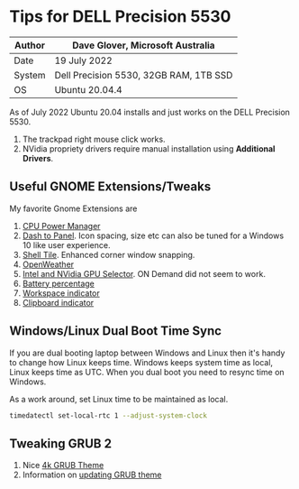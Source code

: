 # Tips for DELL Precision 5530

|Author  |Dave Glover, Microsoft Australia  |
|---------|---------|
|Date     | 19 July 2022 |
|System     | Dell Precision 5530, 32GB RAM, 1TB SSD        |
| OS | Ubuntu 20.04.4 |

As of July 2022 Ubuntu 20.04 installs and just works on the DELL Precision 5530. 

1. The trackpad right mouse click works.
1. NVidia propriety drivers require manual installation using **Additional Drivers**.

## Useful GNOME Extensions/Tweaks

My favorite Gnome Extensions are

1. [CPU Power Manager](https://extensions.gnome.org/extension/945/cpu-power-manager/)
1. [Dash to Panel](https://extensions.gnome.org/extension/1160/dash-to-panel/). Icon spacing, size etc can also be tuned for a Windows 10 like user experience.
1. [Shell Tile](https://extensions.gnome.org/extension/657/shelltile/). Enhanced corner window snapping.
1. [OpenWeather](https://extensions.gnome.org/extension/750/openweather/)
1. [Intel and NVidia GPU Selector](https://extensions.gnome.org/extension/5009/gpu-profile-selector/). ON Demand did not seem to work.
1. [Battery percentage](https://extensions.gnome.org/extension/818/battery-percentage/)
1. [Workspace indicator](https://extensions.gnome.org/extension/21/workspace-indicator/)
1. [Clipboard indicator](https://extensions.gnome.org/extension/779/clipboard-indicator/)


## Windows/Linux Dual Boot Time Sync

If you are dual booting laptop between Windows and Linux then it's handy to change how Linux keeps time. Windows keeps system time as local, Linux keeps time as UTC. When you dual boot you need to resync time on Windows.

As a work around, set Linux time to be maintained as local.

```bash
timedatectl set-local-rtc 1 --adjust-system-clock
```

## Tweaking GRUB 2

1. Nice [4k GRUB Theme](https://github.com/arjmacedo/grub_theme_4k)
2. Information on [updating GRUB theme](http://ubuntuguide.net/beautify-grub-2-boot-loader-by-installing-themes)
